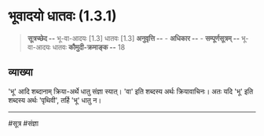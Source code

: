 # भूवादयो धातवः (1.3.1)
> **सूत्रच्छेद --** भू-वा-आदयः [1.3] धातवः [1.3]
> **अनुवृत्ति --** -
> **अधिकार --** -
> **सम्पूर्णसूत्रम् --** भू-वा-आदयः धातवः
> **कौमुदी-क्रमाङ्क --** 18

## व्याख्या
'भू' आदि शब्दानाम् क्रिया-अर्थे धातु संज्ञा स्यात्। 'वा' इति शब्दस्य अर्थः क्रियावाचिनः। अतः यदि 'भू' इति शब्दस्य अर्थः 'पृथिवी', तर्हि 'भू' धातु न।

---
#सूत्र #संज्ञा